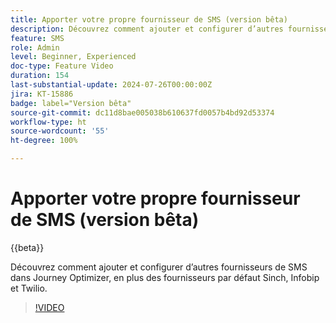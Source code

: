 ```yaml
---
title: Apporter votre propre fournisseur de SMS (version bêta)
description: Découvrez comment ajouter et configurer d’autres fournisseurs de SMS dans Journey Optimizer, en plus des fournisseurs par défaut Sinch, Infobip et Twilio.
feature: SMS
role: Admin
level: Beginner, Experienced
doc-type: Feature Video
duration: 154
last-substantial-update: 2024-07-26T00:00:00Z
jira: KT-15886
badge: label="Version bêta"
source-git-commit: dc11d8bae005038b610637fd0057b4bd92d53374
workflow-type: ht
source-wordcount: '55'
ht-degree: 100%

---
```



# Apporter votre propre fournisseur de SMS (version bêta)

{{beta}}

Découvrez comment ajouter et configurer d’autres fournisseurs de SMS dans Journey Optimizer, en plus des fournisseurs par défaut Sinch, Infobip et Twilio.

>[!VIDEO](https://video.tv.adobe.com/v/3443630/?learn=on&captions=fre_fr)
